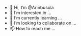 - 👋 Hi, I’m @Arinbusola
- 👀 I’m interested in ...
- 🌱 I’m currently learning ...
- 💞️ I’m looking to collaborate on ...
- 📫 How to reach me ...

<!---
Arinbusola/Arinbusola is a ✨ special ✨ repository because its `README.md` (this file) appears on your GitHub profile.
You can click the Preview link to take a look at your changes.
--->
